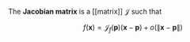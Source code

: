 The **Jacobian matrix** is a [[matrix]] $\mathcal{J}$ such that

$$
f(\mathbf{x}) = \mathcal{J}_f(\mathbf{p}) (\mathbf{x} - \mathbf{p})+ o( \lVert \mathbf{x} - \mathbf{p} \rVert )
$$
